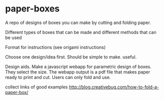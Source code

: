 # paper-boxes
A repo of designs of boxes you can make by cutting and folding paper. 

Different types of boxes that can be made and different methods that can be used 

Format for instructions 
(see origami instructions)


Choose one design/idea first. Should be simple to make. useful. 

Design aids. Make a javascript webapp for parametric design of boxes. They select the size. The webapp output is a pdf file that makes paper ready to print and cut. Users can only fold and use.  

collect links of good examples
http://blog.creativebug.com/how-to-fold-a-paper-box/
